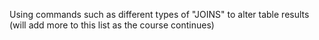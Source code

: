 Using commands such as different types of "JOINS" to alter table results (will add more to this list as the course continues)

